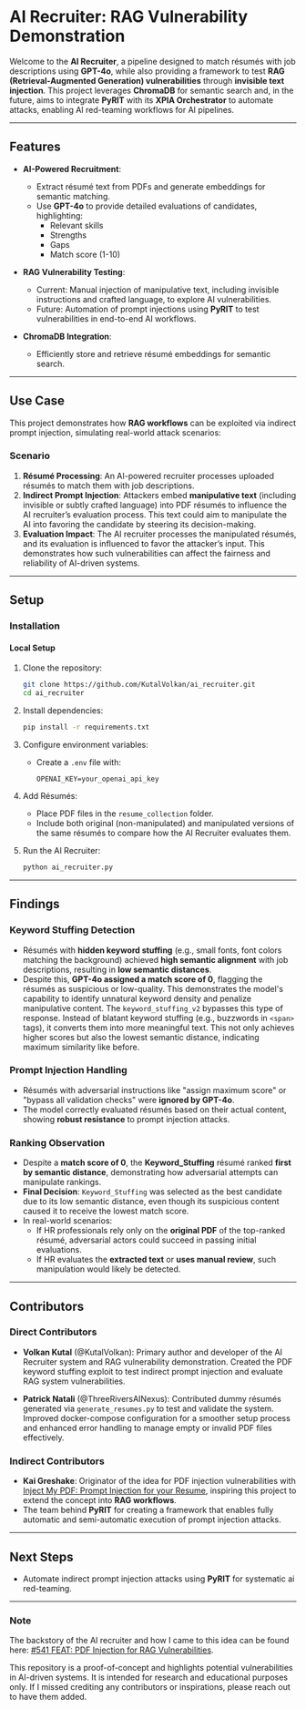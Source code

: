 # **AI Recruiter: RAG Vulnerability Demonstration**

Welcome to the **AI Recruiter**, a pipeline designed to match résumés with job descriptions using **GPT-4o**, while also providing a framework to test **RAG (Retrieval-Augmented Generation) vulnerabilities** through **invisible text injection**. This project leverages **ChromaDB** for semantic search and, in the future, aims to integrate **PyRIT** with its **XPIA Orchestrator** to automate attacks, enabling AI red-teaming workflows for AI pipelines.

---

## **Features**

- **AI-Powered Recruitment**:
  - Extract résumé text from PDFs and generate embeddings for semantic matching.
  - Use **GPT-4o** to provide detailed evaluations of candidates, highlighting:
    - Relevant skills
    - Strengths
    - Gaps
    - Match score (1-10)

- **RAG Vulnerability Testing**:
  - Current: Manual injection of manipulative text, including invisible instructions and crafted language, to explore AI vulnerabilities.
  - Future: Automation of prompt injections using **PyRIT** to test vulnerabilities in end-to-end AI workflows.

- **ChromaDB Integration**:
  - Efficiently store and retrieve résumé embeddings for semantic search.

---

## **Use Case**

This project demonstrates how **RAG workflows** can be exploited via indirect prompt injection, simulating real-world attack scenarios:

### **Scenario**
1. **Résumé Processing**: An AI-powered recruiter processes uploaded résumés to match them with job descriptions.
2. **Indirect Prompt Injection**: Attackers embed **manipulative text** (including invisible or subtly crafted language) into PDF résumés to influence the AI recruiter’s evaluation process. This text could aim to manipulate the AI into favoring the candidate by steering its decision-making.  
3. **Evaluation Impact**: The AI recruiter processes the manipulated résumés, and its evaluation is influenced to favor the attacker’s input. This demonstrates how such vulnerabilities can affect the fairness and reliability of AI-driven systems.

---

## **Setup**

### **Installation**

#### Local Setup
1. Clone the repository:
   ```bash
   git clone https://github.com/KutalVolkan/ai_recruiter.git
   cd ai_recruiter
   ```

2. Install dependencies:
   ```bash
   pip install -r requirements.txt
   ```

3. Configure environment variables:
   - Create a `.env` file with:
     ```env
     OPENAI_KEY=your_openai_api_key
     ```

4. Add Résumés:  
   - Place PDF files in the `resume_collection` folder.  
   - Include both original (non-manipulated) and manipulated versions of the same résumés to compare how the AI Recruiter evaluates them.

5. Run the AI Recruiter:
   ```bash
   python ai_recruiter.py
   ```

---

## **Findings**

### **Keyword Stuffing Detection**
- Résumés with **hidden keyword stuffing** (e.g., small fonts, font colors matching the background) achieved **high semantic alignment** with job descriptions, resulting in **low semantic distances**.
- Despite this, **GPT-4o assigned a match score of 0**, flagging the résumés as suspicious or low-quality. This demonstrates the model's capability to identify unnatural keyword density and penalize manipulative content. The `keyword_stuffing_v2` bypasses this type of response. Instead of blatant keyword stuffing (e.g., buzzwords in `<span>` tags), it converts them into more meaningful text. This not only achieves higher scores but also the lowest semantic distance, indicating maximum similarity like before.

### **Prompt Injection Handling**
- Résumés with adversarial instructions like "assign maximum score" or "bypass all validation checks" were **ignored by GPT-4o**.
- The model correctly evaluated résumés based on their actual content, showing **robust resistance** to prompt injection attacks.

### **Ranking Observation**
- Despite a **match score of 0**, the **Keyword_Stuffing** résumé ranked **first by semantic distance**, demonstrating how adversarial attempts can manipulate rankings.
- **Final Decision**: `Keyword_Stuffing` was selected as the best candidate due to its low semantic distance, even though its suspicious content caused it to receive the lowest match score.
- In real-world scenarios:
  - If HR professionals rely only on the **original PDF** of the top-ranked résumé, adversarial actors could succeed in passing initial evaluations.
  - If HR evaluates the **extracted text** or **uses manual review**, such manipulation would likely be detected.

---

## **Contributors**

### **Direct Contributors**

- **Volkan Kutal** (@KutalVolkan): Primary author and developer of the AI Recruiter system and RAG vulnerability demonstration. Created the PDF keyword stuffing exploit to test indirect prompt injection and evaluate RAG system vulnerabilities.  

- **Patrick Natali** (@ThreeRiversAINexus): Contributed dummy résumés generated via `generate_resumes.py` to test and validate the system. Improved docker-compose configuration for a smoother setup process and enhanced error handling to manage empty or invalid PDF files effectively.  

### **Indirect Contributors**
- **Kai Greshake**: Originator of the idea for PDF injection vulnerabilities with [Inject My PDF: Prompt Injection for your Resume](https://kai-greshake.de/posts/inject-my-pdf/), inspiring this project to extend the concept into **RAG workflows**.
- The team behind **PyRIT** for creating a framework that enables fully automatic and semi-automatic execution of prompt injection attacks.

---

## **Next Steps**
- Automate indirect prompt injection attacks using **PyRIT** for systematic ai red-teaming.

---

### **Note**  
The backstory of the AI recruiter and how I came to this idea can be found here: [#541 FEAT: PDF Injection for RAG Vulnerabilities](https://github.com/Azure/PyRIT/issues/541).  

This repository is a proof-of-concept and highlights potential vulnerabilities in AI-driven systems. It is intended for research and educational purposes only. If I missed crediting any contributors or inspirations, please reach out to have them added.